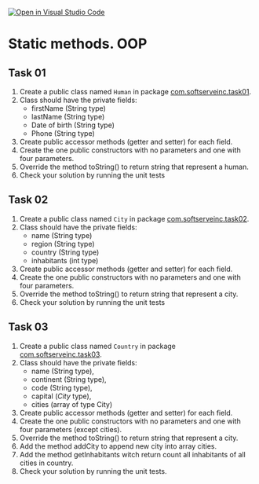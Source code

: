 [![Open in Visual Studio Code](https://classroom.github.com/assets/open-in-vscode-f059dc9a6f8d3a56e377f745f24479a46679e63a5d9fe6f495e02850cd0d8118.svg)](https://classroom.github.com/online_ide?assignment_repo_id=6797697&assignment_repo_type=AssignmentRepo)
# Static methods. OOP

## Task 01

1. Create a public class named `Human` in package [com.softserveinc.task01](src/main/java/com/softserveinc/task01).
2. Class should have the private fields:
    - firstName (String type)
    - lastName (String type)
    - Date of birth (String type)
    - Phone (String type)
3. Create public accessor methods (getter and setter) for each field.
4. Create the one public constructors with no parameters and one with four parameters.
5. Override the method toString() to return string that represent a human.
6. Check your solution by running the unit tests

## Task 02

1. Create a public class named `City` in package [com.softserveinc.task02](src/main/java/com/softserveinc/task02).
2. Class should have the private fields:
    - name (String type)
    - region (String type)
    - country (String type)
    - inhabitants (int type)
3. Create public accessor methods (getter and setter) for each field.
4. Create the one public constructors with no parameters and one with four parameters.
5. Override the method toString() to return string that represent a city.
6. Check your solution by running the unit tests

## Task 03

1. Create a public class named `Country` in package [com.softserveinc.task03](src/main/java/com/softserveinc/task03).
2. Class should have the private fields:
    - name (String type),
    - continent (String type),
    - code (String type),
    - capital (*City* type),
    - cities (array of type City)
3. Create public accessor methods (getter and setter) for each field.
4. Create the one public constructors with no parameters and one with four parameters (except cities).
5. Override the method toString() to return string that represent a city.
6. Add the method addCity to append new city into array cities.
7. Add the method getInhabitants witch return count all inhabitants of all cities in country.
8. Check your solution by running the unit tests.
